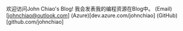欢迎访问John Chiao's Blog!
我会发表我的编程资源在Blog中。
(Email)[johnchiao@outlook.com]
(Azure)[dev.azure.com/johnchiao]
(GitHub)[github.com/johnchiao]